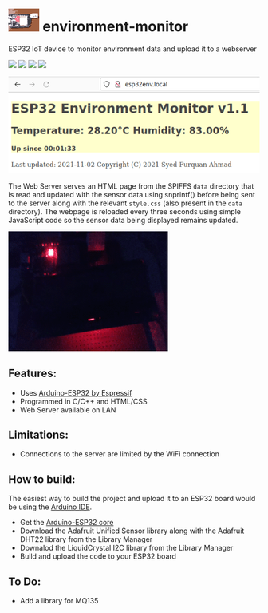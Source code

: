 # ![](icon.png) environment-monitor
ESP32 IoT device to monitor environment data and upload it to a webserver

![](https://img.shields.io/github/v/release/furquan-lp/environment-monitor?include_prereleases&style=flat-square) ![](https://img.shields.io/github/release-date/furquan-lp/environment-monitor?style=flat-square) ![](https://img.shields.io/codacy/grade/897ab7ac3f824252b133442956f12f33?style=flat-square) ![](https://img.shields.io/github/license/furquan-lp/environment-monitor?style=flat-square)

![](screenshot.gif)

The Web Server serves an HTML page from the SPIFFS `data` directory that is
read and updated with the sensor data using snprintf() before being sent to the
server along with the relevant `style.css` (also present in the `data`
directory). The webpage is reloaded every three seconds using simple JavaScript
code so the sensor data being displayed remains updated.

![](device.gif)

## Features:
* Uses [Arduino-ESP32 by Espressif](https://github.com/espressif/arduino-esp32)
* Programmed in C/C++ and HTML/CSS
* Web Server available on LAN

## Limitations:
* Connections to the server are limited by the WiFi connection

## How to build:
The easiest way to build the project and upload it to an ESP32 board would be
using the [Arduino IDE](https://www.arduino.cc/en/software/).
* Get the [Arduino-ESP32 core](https://github.com/espressif/arduino-esp32)
* Download the Adafruit Unified Sensor library along with the Adafruit DHT22
library from the Library Manager
* Downalod the LiquidCrystal I2C library from the Library Manager
* Build and upload the code to your ESP32 board

## To Do:
* Add a library for MQ135
